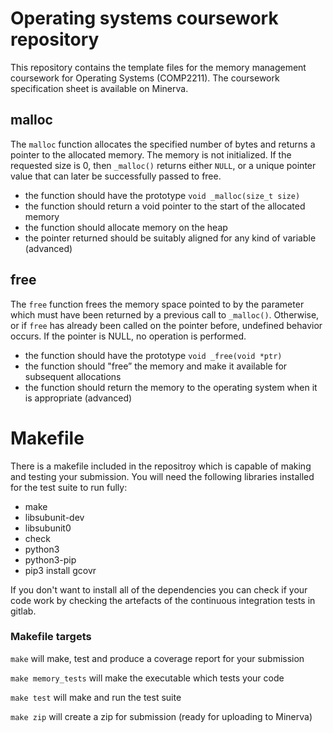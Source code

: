 # Operating systems coursework repository

This repository contains the template files for the memory management coursework
for Operating Systems (COMP2211). The coursework specification sheet is available
on Minerva.

## malloc
The ``malloc`` function allocates the specified number of bytes and returns a
pointer to the allocated memory. The memory is not initialized. If the requested
size is 0, then ``_malloc()`` returns either ``NULL``, or a unique pointer value that
can later be successfully passed to free.
* the function should have the prototype ``void _malloc(size_t size)``
* the function should return a void pointer to the start of the allocated memory
* the function should allocate memory on the heap
* the pointer returned should be suitably aligned for any kind of variable (advanced)

## free
The ``free`` function frees the memory space pointed to by the parameter which 
must have been returned by a previous call to ``_malloc()``. Otherwise, or if ``free`` 
has already been called on the pointer before, undefined behavior occurs. If the
pointer is NULL, no operation is performed.
* the function should have the prototype ``void _free(void *ptr)``
* the function should "free” the memory and make it available for subsequent allocations
* the function should return the memory to the operating system when it is appropriate (advanced)

# Makefile

There is a makefile included in the repositroy which is capable of making and testing
your submission. You will need the following libraries installed for the test 
suite to run fully:
*  make 
*  libsubunit-dev
*  libsubunit0
*  check
*  python3 
*  python3-pip
*  pip3 install gcovr

If you don't want to install all of the dependencies you can check if your code 
work by checking the artefacts of the continuous integration tests in gitlab.

### Makefile targets
``make`` will make, test and produce a coverage report for your submission

``make memory_tests`` will make the executable which tests your code 

``make test`` will make and run the test suite

``make zip`` will create a zip for submission (ready for uploading to Minerva)
